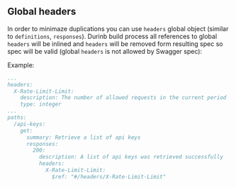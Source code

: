 ## Global headers

In order to minimaze duplications you can use `headers` global object (similar to `definitions`, `responses`).
Durinb build process all references to global `headers` will be inlined and `headers` will be removed form resulting spec
so spec will be valid (global `headers` is not allowed by Swagger spec):

Example:
```yaml
...
headers:
  X-Rate-Limit-Limit:
    description: The number of allowed requests in the current period
    type: integer
...
paths:
  /api-keys:
    get:
      summary: Retrieve a list of api keys
      responses:
        200:
          description: A list of api keys was retrieved successfully
          headers:
            X-Rate-Limit-Limit:
              $ref: "#/headers/X-Rate-Limit-Limit"
```
